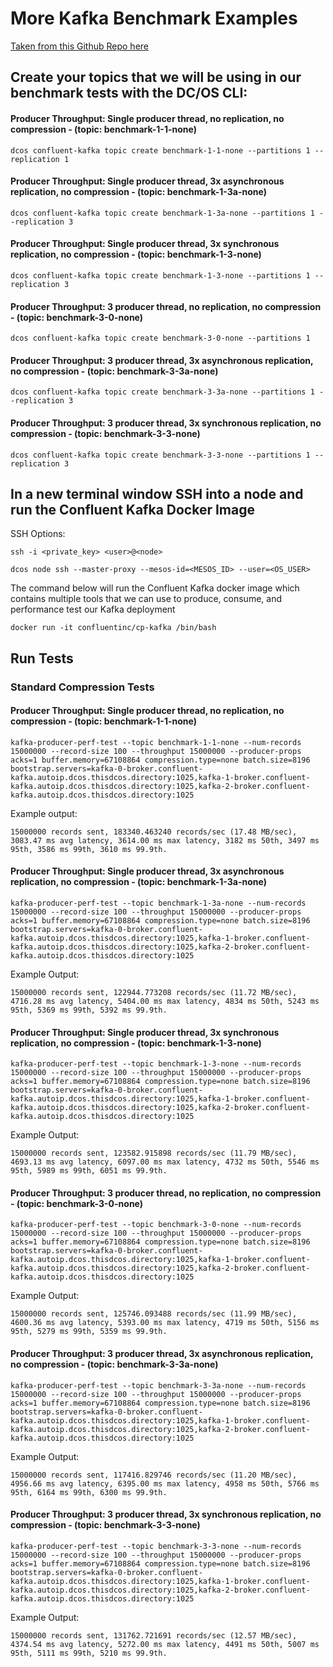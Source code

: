 # More Kafka Benchmark Examples
[Taken from this Github Repo here](https://gist.github.com/dongjinleekr/d24e3d0c7f92ac0f80c87218f1f5a02b)


## Create your topics that we will be using in our benchmark tests with the DC/OS CLI:

#### Producer Throughput: Single producer thread, no replication, no compression - (topic: benchmark-1-1-none)
```
dcos confluent-kafka topic create benchmark-1-1-none --partitions 1 --replication 1
```

#### Producer Throughput: Single producer thread, 3x asynchronous replication, no compression - (topic: benchmark-1-3a-none)
```
dcos confluent-kafka topic create benchmark-1-3a-none --partitions 1 --replication 3
```

#### Producer Throughput: Single producer thread, 3x synchronous replication, no compression - (topic: benchmark-1-3-none)
```
dcos confluent-kafka topic create benchmark-1-3-none --partitions 1 --replication 3
```

#### Producer Throughput: 3 producer thread, no replication, no compression - (topic: benchmark-3-0-none)
```
dcos confluent-kafka topic create benchmark-3-0-none --partitions 1
```

#### Producer Throughput: 3 producer thread, 3x asynchronous replication, no compression - (topic: benchmark-3-3a-none)
```
dcos confluent-kafka topic create benchmark-3-3a-none --partitions 1 --replication 3
```

#### Producer Throughput: 3 producer thread, 3x synchronous replication, no compression - (topic: benchmark-3-3-none)
```
dcos confluent-kafka topic create benchmark-3-3-none --partitions 1 --replication 3
```

## In a new terminal window SSH into a node and run the Confluent Kafka Docker Image

SSH Options:
```
ssh -i <private_key> <user>@<node>

dcos node ssh --master-proxy --mesos-id=<MESOS_ID> --user=<OS_USER>
```

The command below will run the Confluent Kafka docker image which contains multiple tools that we can use to produce, consume, and performance test our Kafka deployment
```
docker run -it confluentinc/cp-kafka /bin/bash
```

## Run Tests

### Standard Compression Tests

#### Producer Throughput: Single producer thread, no replication, no compression - (topic: benchmark-1-1-none) 
```
kafka-producer-perf-test --topic benchmark-1-1-none --num-records 15000000 --record-size 100 --throughput 15000000 --producer-props acks=1 buffer.memory=67108864 compression.type=none batch.size=8196 bootstrap.servers=kafka-0-broker.confluent-kafka.autoip.dcos.thisdcos.directory:1025,kafka-1-broker.confluent-kafka.autoip.dcos.thisdcos.directory:1025,kafka-2-broker.confluent-kafka.autoip.dcos.thisdcos.directory:1025
```

Example output:
```
15000000 records sent, 183340.463240 records/sec (17.48 MB/sec), 3083.47 ms avg latency, 3614.00 ms max latency, 3182 ms 50th, 3497 ms 95th, 3586 ms 99th, 3610 ms 99.9th.
```

#### Producer Throughput: Single producer thread, 3x asynchronous replication, no compression - (topic: benchmark-1-3a-none)
```
kafka-producer-perf-test --topic benchmark-1-3a-none --num-records 15000000 --record-size 100 --throughput 15000000 --producer-props acks=1 buffer.memory=67108864 compression.type=none batch.size=8196 bootstrap.servers=kafka-0-broker.confluent-kafka.autoip.dcos.thisdcos.directory:1025,kafka-1-broker.confluent-kafka.autoip.dcos.thisdcos.directory:1025,kafka-2-broker.confluent-kafka.autoip.dcos.thisdcos.directory:1025
```

Example Output:
```
15000000 records sent, 122944.773208 records/sec (11.72 MB/sec), 4716.28 ms avg latency, 5404.00 ms max latency, 4834 ms 50th, 5243 ms 95th, 5369 ms 99th, 5392 ms 99.9th.
```

#### Producer Throughput: Single producer thread, 3x synchronous replication, no compression - (topic: benchmark-1-3-none)
```
kafka-producer-perf-test --topic benchmark-1-3-none --num-records 15000000 --record-size 100 --throughput 15000000 --producer-props acks=1 buffer.memory=67108864 compression.type=none batch.size=8196 bootstrap.servers=kafka-0-broker.confluent-kafka.autoip.dcos.thisdcos.directory:1025,kafka-1-broker.confluent-kafka.autoip.dcos.thisdcos.directory:1025,kafka-2-broker.confluent-kafka.autoip.dcos.thisdcos.directory:1025
```

Example Output:
```
15000000 records sent, 123582.915898 records/sec (11.79 MB/sec), 4693.13 ms avg latency, 6097.00 ms max latency, 4732 ms 50th, 5546 ms 95th, 5989 ms 99th, 6051 ms 99.9th.
```

#### Producer Throughput: 3 producer thread, no replication, no compression - (topic: benchmark-3-0-none)
```
kafka-producer-perf-test --topic benchmark-3-0-none --num-records 15000000 --record-size 100 --throughput 15000000 --producer-props acks=1 buffer.memory=67108864 compression.type=none batch.size=8196 bootstrap.servers=kafka-0-broker.confluent-kafka.autoip.dcos.thisdcos.directory:1025,kafka-1-broker.confluent-kafka.autoip.dcos.thisdcos.directory:1025,kafka-2-broker.confluent-kafka.autoip.dcos.thisdcos.directory:1025
```

Example Output:
```
15000000 records sent, 125746.093488 records/sec (11.99 MB/sec), 4600.36 ms avg latency, 5393.00 ms max latency, 4719 ms 50th, 5156 ms 95th, 5279 ms 99th, 5359 ms 99.9th.
```

#### Producer Throughput: 3 producer thread, 3x asynchronous replication, no compression - (topic: benchmark-3-3a-none)
```
kafka-producer-perf-test --topic benchmark-3-3a-none --num-records 15000000 --record-size 100 --throughput 15000000 --producer-props acks=1 buffer.memory=67108864 compression.type=none batch.size=8196 bootstrap.servers=kafka-0-broker.confluent-kafka.autoip.dcos.thisdcos.directory:1025,kafka-1-broker.confluent-kafka.autoip.dcos.thisdcos.directory:1025,kafka-2-broker.confluent-kafka.autoip.dcos.thisdcos.directory:1025
```

Example Output:
```
15000000 records sent, 117416.829746 records/sec (11.20 MB/sec), 4956.66 ms avg latency, 6395.00 ms max latency, 4958 ms 50th, 5766 ms 95th, 6164 ms 99th, 6300 ms 99.9th.
```

#### Producer Throughput: 3 producer thread, 3x synchronous replication, no compression - (topic: benchmark-3-3-none)
```
kafka-producer-perf-test --topic benchmark-3-3-none --num-records 15000000 --record-size 100 --throughput 15000000 --producer-props acks=1 buffer.memory=67108864 compression.type=none batch.size=8196 bootstrap.servers=kafka-0-broker.confluent-kafka.autoip.dcos.thisdcos.directory:1025,kafka-1-broker.confluent-kafka.autoip.dcos.thisdcos.directory:1025,kafka-2-broker.confluent-kafka.autoip.dcos.thisdcos.directory:1025
```

Example Output:
```
15000000 records sent, 131762.721691 records/sec (12.57 MB/sec), 4374.54 ms avg latency, 5272.00 ms max latency, 4491 ms 50th, 5007 ms 95th, 5111 ms 99th, 5210 ms 99.9th.
```
